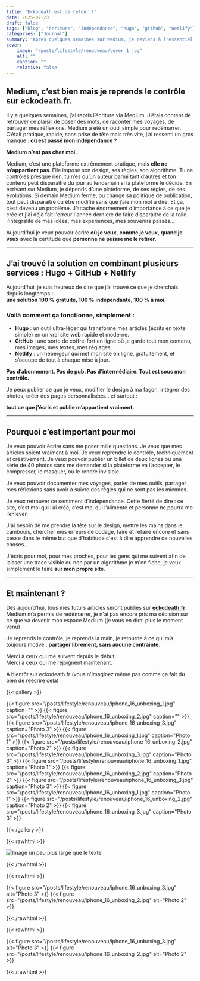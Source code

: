 ```yaml
---
title: "Eckodeath est de retour !"
date: 2025-07-23
draft: false
tags: ["blog", "écriture", "indépendance", "hugo", "github", "netlify"]
categories: ["Journal"]
summary: "Après quelques semaines sur Medium, je reviens à l'essentiel : écrire librement, sur un site qui m'appartient vraiment. Grâce à Hugo, GitHub et Netlify, je reprends le contrôle sur mon blog eckodeath.fr."
cover:
    image: "/posts/lifestyle/renouveau/cover_1.jpg"
    alt: ""
    caption: ""
    relative: false
---
```


## Medium, c’est bien mais je reprends le contrôle sur eckodeath.fr.

Il y a quelques semaines, j’ai repris l’écriture via Medium. J’étais content de retrouver ce plaisir de poser des mots, de raconter mes voyages, de partager mes réflexions. Medium a été un outil simple pour redémarrer. C’était pratique, rapide, sans prise de tête mais très vite, j’ai ressenti un gros manque : **où est passé mon indépendance ?**

**Medium n’est pas chez moi.**.

Medium, c’est une plateforme extrêmement pratique, mais **elle ne m’appartient pas**. Elle impose son design, ses règles, son algorithme. Tu ne contrôles presque rien, tu n’es qu’un auteur parmi tant d’autres et ton contenu peut disparaître du jour au lendemain si la plateforme le décide. En écrivant sur Medium, je dépends d’une plateforme, de ses règles, de ses évolutions. Si demain Medium ferme, ou change sa politique de publication, tout peut disparaître ou être modifié sans que j’aie mon mot à dire. Et ça, c’est devenu un problème. J’attache énormément d’importance à ce que je crée et j'ai déjà fait l'erreur l'année dernière de faire disparaitre de la toile l'intégralité de mes idées, mes expériences, mes souvenirs passés...

Aujourd'hui je veux pouvoir écrire **où je veux**, **comme je veux**, **quand je veux** avec la certitude que **personne ne puisse me le retirer**.

------

## J’ai trouvé la solution en combinant plusieurs services : Hugo + GitHub + Netlify

Aujourd’hui, je suis heureux de dire que j’ai trouvé ce que je cherchais depuis longtemps :  
**une solution 100 % gratuite, 100 % indépendante, 100 % à moi.**

### Voilà comment ça fonctionne, simplement :

- **Hugo** : un outil ultra-léger qui transforme mes articles (écrits en texte simple) en un vrai site web rapide et moderne.
- **GitHub** : une sorte de coffre-fort en ligne où je garde tout mon contenu, mes images, mes textes, mes réglages.
- **Netlify** : un hébergeur qui met mon site en ligne, gratuitement, et s’occupe de tout à chaque mise à jour.

**Pas d’abonnement. Pas de pub. Pas d’intermédiaire. Tout est sous mon contrôle.**

Je peux publier ce que je veux, modifier le design à ma façon, intégrer des photos, créer des pages personnalisées… et surtout : 

**tout ce que j'écris et publie m’appartient vraiment.**

------

## Pourquoi c’est important pour moi

Je veux pouvoir écrire sans me poser mille questions. Je veux que mes articles soient vraiment à moi. Je veux reprendre le contrôle, techniquement et créativement. Je veux pouvoir publier un billet de deux lignes ou une série de 40 photos sans me demander si la plateforme va l’accepter, le compresser, le masquer, ou le rendre invisible.

Je veux pouvoir documenter mes voyages, parler de mes outils, partager mes réflexions sans avoir à suivre des règles qui ne sont pas les miennes.

Je veux retrouver ce sentiment d’indépendance. Cette fierté de dire : ce site, c’est moi qui l’ai créé, c’est moi qui l’alimente et personne ne pourra me l’enlever.

J'ai besoin de me prendre la tête sur le design, mettre les mains dans le cambouis, chercher mes erreurs de codage, faire et refaire encore et sans cesse dans le même but que d'habitude c'est à dire apprendre de nouvelles choses...

J'écris pour moi, pour mes proches, pour les gens qui me suivent afin de laisser une trace visible ou non par un algorithme je m'en fiche, je veux simplement le faire **sur mon propre site**.

---

## Et maintenant ?

Dès aujourd’hui, tous mes futurs articles seront publiés sur **[eckodeath.fr](https://eckodeath.fr)**.  
Medium m’a permis de redémarrer, je n'ai pas encore pris ma décision sur ce que va devenir mon espace Medium (je vous en dirai plus le moment venu)

Je reprends le contrôle, je reprends la main, je retourne à ce qui m’a toujours motivé : **partager librement, sans aucune contrainte**.

Merci à ceux qui me suivent depuis le début.  
Merci à ceux qui me rejoignent maintenant.

A bientôt sur eckodeath.fr (vous n'imaginez même pas comme ça fait du bien de réécrire cela)

{{< gallery >}}

  {{< figure src="/posts/lifestyle/renouveau/iphone_16_unboxing_1.jpg" caption="" >}}
  {{< figure src="/posts/lifestyle/renouveau/iphone_16_unboxing_2.jpg" caption="" >}}
  {{< figure src="/posts/lifestyle/renouveau/iphone_16_unboxing_3.jpg" caption="Photo 3" >}}
  {{< figure src="/posts/lifestyle/renouveau/iphone_16_unboxing_1.jpg" caption="Photo 1" >}}
  {{< figure src="/posts/lifestyle/renouveau/iphone_16_unboxing_2.jpg" caption="Photo 2" >}}
  {{< figure src="/posts/lifestyle/renouveau/iphone_16_unboxing_3.jpg" caption="Photo 3" >}}
  {{< figure src="/posts/lifestyle/renouveau/iphone_16_unboxing_1.jpg" caption="Photo 1" >}}
  {{< figure src="/posts/lifestyle/renouveau/iphone_16_unboxing_2.jpg" caption="Photo 2" >}}
  {{< figure src="/posts/lifestyle/renouveau/iphone_16_unboxing_3.jpg" caption="Photo 3" >}}
  {{< figure src="/posts/lifestyle/renouveau/iphone_16_unboxing_1.jpg" caption="Photo 1" >}}
  {{< figure src="/posts/lifestyle/renouveau/iphone_16_unboxing_2.jpg" caption="Photo 2" >}}
  {{< figure src="/posts/lifestyle/renouveau/iphone_16_unboxing_3.jpg" caption="Photo 3" >}}

{{< /gallery >}}

{{< rawhtml >}}
  <p class="speshal-fancy-custom">
    <div class="medium-wide-image">
  <img src="/posts/lifestyle/renouveau/iphone_16_unboxing_2.jpg" alt="Image un peu plus large que le texte" />
</div>
  </p>
{{< /rawhtml >}}

{{< rawhtml >}}
  <p class="speshal-fancy-custom">
  <div class="side-by-side">
  {{< figure src="/posts/lifestyle/renouveau/iphone_16_unboxing_3.jpg" alt="Photo 3" >}}
  {{< figure src="/posts/lifestyle/renouveau/iphone_16_unboxing_2.jpg" alt="Photo 2" >}}
</div>
  </p>
{{< /rawhtml >}}

{{< rawhtml >}}
  <p class="speshal-fancy-custom">
    <div class="medium-wide-image">
  <div class="side-by-side">
  {{< figure src="/posts/lifestyle/renouveau/iphone_16_unboxing_3.jpg" alt="Photo 3" >}}
  {{< figure src="/posts/lifestyle/renouveau/iphone_16_unboxing_2.jpg" alt="Photo 2" >}}
</div>
  </p>
{{< /rawhtml >}}

